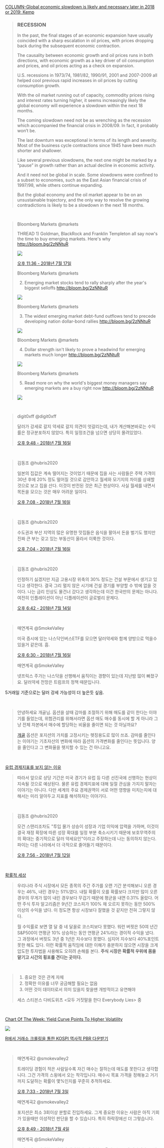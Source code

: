 

<br>



<br>



<br>



<br>



<br>



<br>



<br>



<br>



<br>



<br>



<br>



<br>

[COLUMN-Global economic slowdown is likely and necessary later in 2018 or 2019: Kemp](https://www.reuters.com/article/oil-prices-kemp/column-global-economic-slowdown-is-likely-and-necessary-later-in-2018-or-2019-kemp-idUSL8N1UD3K0)

> ### RECESSION
>
> In the past, the final stages of an economic expansion have usually coincided with a sharp escalation in oil prices, with prices dropping back during the subsequent economic contraction.
>
> The causality between economic growth and oil prices runs in both directions, with economic growth as a key driver of oil consumption and prices, and oil prices acting as a check on expansion.
>
> U.S. recessions in 1973/74, 1981/82, 1990/91, 2001 and 2007-2009 all helped cool previous rapid increases in oil prices by cutting consumption growth.
>
> With the oil market running out of capacity, commodity prices rising and interest rates turning higher, it seems increasingly likely the global economy will experience a slowdown within the next 18 months.
>
> The coming slowdown need not be as wrenching as the recession which accompanied the financial crisis in 2008/09. In fact, it probably won’t be.
>
> The last downturn was exceptional in terms of its length and severity. Most of the business cycle contractions since 1945 have been much shorter and shallower.
>
> Like several previous slowdowns, the next one might be marked by a “pause” in growth rather than an actual decline in economic activity.
>
> And it need not be global in scale. Some slowdowns were confined to a subset to economies, such as the East Asian financial crisis of 1997/98, while others continue expanding.
>
> But the global economy and the oil market appear to be on an unsustainable trajectory, and the only way to resolve the growing contradictions is likely to be a slowdown in the next 18 months.

<br>

> Bloomberg Markets @markets
>
> THREAD 1) Goldman, BlackRock and Franklin Templeton all say now's the time to buy emerging markets. Here's why http://bloom.bg/2zNNtuR 
>
> <img src="https://pbs.twimg.com/media/DiXcKiTU0AAFL7W.jpg">
>
> [오후 11:36 - 2018년 7월 17일](https://twitter.com/markets/status/1019470943091998721)
>
> Bloomberg Markets @markets
>
> 2) Emerging market stocks tend to rally sharply after the year's biggest selloffs http://bloom.bg/2zNNtuR 
>
> <img src="https://pbs.twimg.com/media/DiXcYEjU0AA1WsA.jpg">
>
> Bloomberg Markets @markets
>
> 3) The widest emerging market debt-fund outflows tend to precede developing nation dollar-bond rallies http://bloom.bg/2zNNtuR 
>
> <img src="https://pbs.twimg.com/media/DiXczxKVMAAZMRZ.jpg">
>
> Bloomberg Markets @markets
>
> 4) Dollar strength isn't likely to prove a headwind for emerging markets much longer
> http://bloom.bg/2zNNtuR 
>
> <img src="https://pbs.twimg.com/media/DiXdk8qUwAADMWD.jpg">
>
> Bloomberg Markets @markets
>
> 5) Read more on why the world's biggest money managers say emerging markets are a buy right now http://bloom.bg/2zNNtuR 
>
> <img src="https://pbs.twimg.com/media/DiXhafdU0AEjUvh.jpg">

<br>

> digit0xff @digit0xff
>
> 달러가 강세로 갈지 약세로 갈지 의견이 엇갈리는데, 내가 계산해본바로는 수익률은 정규분포하지 않았다. 특히 일정조건을 넘으면 상당히 몰려있었다.
>
> [오후 9:48 - 2018년 7월 16일](https://twitter.com/digit0xff/status/1019081283761131525)

<br>

> 김동조 @hubris2020
>
> 일본의 집값은 계속 떨어지는 것이었기 때문에 집을 사는 사람들은 주택 가격이 30년 후에 20% 정도 떨어질 것으로 감안하고 월세와 모기지의 차이를 상쇄할 것으로 보고 집을 산다. 이것이 반전된 것은 최근 현상이다. 사실 월세를 내면서 목돈을 모으는 것은 매우 어려운 일이다.
>
> [오후 7:08 - 2018년 7월 16일](https://twitter.com/hubris2020/status/1019041141440692225)

<br>

> 김동조 @hubris2020
>
> 수도권과 부산 지역의 많은 유명한 맛집들은 음식을 팔아서 돈을 벌기도 했지만 진짜 큰 부는 갖고 있는 부동산이 올라서 이룩한 것이다.
>
> [오후 7:04 - 2018년 7월 16일](https://twitter.com/hubris2020/status/1019040054646149120)

<br>

> 김동조 @hubris2020
>
> 인정하기 싫겠지만 지금 고용시장 위축의 30% 정도는 건설 부문에서 생기고 있다고 생각한다. 결국 그리 멀지 않은 시기에 건설 경기를 부양할 수 밖에 없을 것이다. 나는 금리 인상도 물건너 갔다고 생각하는데 이건 한국만의 문제는 아니다. 여전히 인플레이션이 아닌 디플레이션이 글로벌리 문제다.
>
> [오후 6:42 - 2018년 7월 14일](https://twitter.com/hubris2020/status/1018309830371467264)

<br>

> 매연계곡 @SmokeValley
>
> 미국 증시에 있는 나스닥인버스ETF를 모으면 달러약세와 함께 양방으로 먹을수 있을거 같은데. 흠.
>
> [오후 6:30 - 2018년 7월 16일](https://twitter.com/SmokeValley/status/1019031579581079553)
>
> 매연계곡 @SmokeValley
>
> 넷프릭스 주가는 나스닥을 선행해서 움직이는 경향이 있는데 지난밤 많이 빠졌구요. 달러약세 전망은 트럼프의 정책 때문입니다.

5거래일 기준으로는 달러 강세 가능성이 더 높은듯 싶음.

<br>

> 안녕하세요 개골님. 옵션을 살때 감마를 조절하기 위해 매도를 같이 한다는 이야기를 들었는데, 위험관리를 위해서라면 옵션 매도 매수를 동시에 할 게 아니라 그냥 전체 자본에서 매수에 할당하는 비율을 줄이면 되는 것 아닐까요?
>
> [개골](https://ask.fm/cfr0g/answers/148767419626)
> 옵션은 포지션의 가치를 고정시키는 헷징용도로 많이 쓰죠. 감마를 줄인다는 이야기는 기초자산의 변화에 따라 옵션의 가격변화를 줄인다는 뜻입니다. 양을 줄인다고 그 변화율을 헷지할 수 있는 건 아니고요.

<br>

[유럽 경제지표를 보지 않는 이유](http://view.asiae.co.kr/news/view.htm?idxno=2018071015463737582)

> 따라서 앞으로 상당 기간은 미국 경기가 유럽 등 다른 선진국에 선행하는 현상이 지속될 것으로 예상된다. 물론 유럽 경제지표에 대해 일절 관심을 가지지 말자는 이야기는 아니다. 다만 세계의 주요 경제권역이 서로 어떤 영향을 미치는지에 대해서는 미리 알아두고 지표를 해석하자는 이야기다.

<br>

> 김동조 @hubris2020
>
> 모건 스탠리조차도 "투입 물가 상승이 성장과 기업 이익에 압력을 가하며, 이것이 결국 재정 확장에 따른 성장 확대를 일정 부분 축소시키기 때문에 보호무역주의의 확대는 중기적으로 달러 약세요인"이라고 주장하는데 나는 동의하지 않는다. 파이는 다른 나라에서 더 극적으로 줄어들기 때문이다.
>
> [오후 7:56 - 2018년 7월 12일](https://twitter.com/hubris2020/status/1017603656152068096)

<br>

[확률적 세상](http://opinion.mk.co.kr/view.php?year=2018&no=437651)

> 우리나라 주식 시장에서 모든 종목의 주간 주가를 오랜 기간 분석해보니 오른 경우는 46%, 내린 경우는 51%였다. 내릴 확률이 오를 확률보다 크지만 많이 오른 경우의 무게가 많이 내린 경우보다 무겁기 때문에 평균을 내면 0.31% 올랐다. 어떤 주식 투자 알고리즘은 9년간 코스피가 100% 채 오르지 못하는 동안 500% 이상의 수익을 냈다. 이 정도면 항상 시장보다 잘했을 것 같지만 전혀 그렇지 않다. 
>
> 월 수익률로 보면 열 달 중 네 달꼴로 코스피보다 못했다. 워런 버핏은 50여 년간 S&P500이 연평균 10% 상승하는 동안 연평균 24%라는 경이적 수익을 냈다. 그 과정에서 버핏도 3년 중 1년은 지수보다 못했다. 심지어 지수보다 40%포인트 못한 해도 있다. 이런 확률적 움직임에 대한 이해가 충분하지 않으면 시장을 크게 압도한 투자법을 사용해도 오히려 손해를 본다. **주식 시장은 확률적 우위에 몸을 맡기고 시간의 횡포를 견디는 곳이다.** 

<br>

> 1. 중요한 것은 관계 자체
> 2. 정확한 이유를 너무 궁금해할 필요는 없음
> 3. 어떤 것이 데이터로서 의미 있을지 찾을땐 개방적이고 유연해야
>
> 세스 스티븐스 다비도위츠
> <모두 거짓말을 한다 Everybody Lies> 중

<br>

[Chart Of The Week: Yield Curve Points To Higher Volatility](https://seekingalpha.com/amp/article/4185333-chart-week-yield-curve-points-higher-volatility)

<img src="https://static2.seekingalpha.com/uploads/2018/7/3/47769140-15306416398301635_origin.png">

<br>

[R에서 거래소 크롤링을 통한 KOSPI 역사적 PBR 다운받기](http://henryquant.blogspot.com/2018/07/r-kospi-pbr.html)

<br>

> 매연계곡2 @smokevalley2
>
> 트레이딩 경험이 적은 사람일수록 자긴 매수는 잘하는데 매도를 못한다고 생각합니다. 그건 가격의 스윙에서 오는 착각입니다. 매수시 목표 가격을 정해놓고 거기까지 도달하는 확률이 몇%인지를 꾸준히 추적하세요.
>
> [오후 7:33 - 2018년 7월 3일](https://twitter.com/smokevalley2/status/1014336442229653505)
>
> 매연계곡2 @smokevalley2
>
> 포지션은 최소 3회이상 분할로 진입하세요. 그게 중요한 이유는 사람은 아직 기회가 있을때만 이성적인 판단을 할 수 있습니다. 특히 하락장에선 더 그렇습니다.
>
> [오후 8:49 - 2018년 7월 4일](https://twitter.com/smokevalley2/status/1014717793009201152)
>
> 매연계곡 @SmokeValley
>
> 주식시장을 거대한 풍선처럼 생각한다. 매일 볼록 올라오는 곳이 달라진다. 유심히 관찰하면 어디가 올라올지 예측할수 있다. 새로운 바람이 들어오면 전체가 부풀어 오르지만 숨은 언제까지 계속되지 않는다.
>
> [오후 5:47 - 2018년 7월 5일](https://twitter.com/SmokeValley/status/1015034571623055360)
>
> 매연계곡@SmokeValley
>
> 남들이 슈팅을 노리거나 손절을 치는 타이밍에 반대로 매매한다. 감정이 가장 증폭되는 순간이다. 가격은 감정을 대변한다. 그때 왜곡된다.
>
> [오후 6:49 - 2018년 7월 10일](https://twitter.com/SmokeValley/status/1016861974691340288)

<br>

> Alex @MacroOps
>
> World earnings momentum has likely peaked but is still strong.
>
> <img src="https://pbs.twimg.com/media/Dg59-zLU0AAJ385.jpg">
>
> [오후 7:28 - 2018년 6월 29일](https://twitter.com/MacroOps/status/1012885485335691264/)

<br>

> [조승연](https://www.facebook.com/kivoloid)
>
>  [2시간](https://www.facebook.com/photo.php?fbid=1995812867157583&set=a.106515976087291.11056.100001866683405&type=3&permPage=1) 
>
> \0. 그냥 나는 이런 식으로 생각했다 라는 기록을 남겨놓고 싶어서 쓰는 글.. 이겼고 돈 땄으니 이렇게 깐죽대며 쓸 수 있는거지 한국이 졌으면 안썼을듯 ㅋㅋ
>
> \1. 나는 어제 경기에 한국 승에 베팅했고(두 경기 이상을 베팅해야 해서 기상예보상 우천취소가 확실한 화요일 LG:KT를 베팅을 했고, 예상대로 취소되었다) 12배를 땄다. 내가 한국이 독일을 이길것이다 라고 확신해서 건 것은 아니고, 12배의 배당이 기대값 상으로 매우 좋다는 생각이 들어서 건 것이었다. 내가 추산한 한국의 승리확률은 15.8% 정도였고 주변에 16%정도 본다고 얘기하고 다녔었는데, 베팅하면 기대값으로는 무조건 두 배를 먹는 상황! 이하는 그 사고 과정이다.
>
> \2. 내가 한국 승리확률이 생각보다 높다고 생각했던건 전력과 관계 없이 상황때문이었는데, 일단 독일이 멕시코에 1패를 당하면서 경우의수 표를 그려야 하는 상황이었고, 멕:스 경과에 따라 독일이 무승부시 탈락하는 상황이 나오게 되면 수비가 헐거워져서 이길 수 있는 가능성이 있다고 봤기 때문이다. 그냥 그런 컨텍스트 없이 knockout stage였다면 15%만큼이 절대 안됐겠지만.
>
> \3. 독일 입장에서 경우의수 표를 그려보면 "무승부시 탈락하는 상황"은 대략 멕시코가 지는 상황인데(무승부시 50:50정도..), 일단 이 상황에 대한 추산을 위해 ELO 레이팅을 이용했다. 대회 이후의 레이팅은 변수가 많은데 월드컵이라 또 계수는 커서 예측에 쓰기엔 좀 부정확하다고 생각해서 대회 직전으로 따져봤는데, 대회 직전의 멕시코의 레이팅은 1850, 스웨덴은 1795였다. 다만 멕시코 입장에서는 무승부만 해도 진출이기 때문에 스웨덴에 비해 좀 헐거운 상황이라고 봤고, 55점 차이는 상쇄될 수 있을거라고 생각했다. 즉 독일이 쫄리는 상황이 만들어질 확률이 50%정도라고 본 것이다. (55점차면 57%기 때문에 사실 대충 계산하면 큰 차이는 아니다.)
>
> \4. 이번엔 독일:한국. 대회 직전 레이팅은 독일 2077, 한국 1714점이었다. (경기 직전의 레이팅은 2044/1677이고 결과적으로 차이가 크지 않다.) 저 레이팅으로 계산해 보면, ELO는 무승부를 가정하지 않으므로 363점 차이에서 한국의 승리확률은 10~12%. 생각보다 높지만 무승부를 배제한 확률이다. 무승부의 처리는 뒤에서..
>
> \5. 변수: 역대 전적을 생각해 보면 한국이 생각보다 독일에 상성상 강했었다. 스타일 이런건 모르니 패스하지만 상성이라는게 어쨌든 무슨 스포츠든 있다고 보고, 상성이 커버쳐 주는 레이팅이 얼마정도인가를 따져볼 필요가 있었다...라지만 너무 방대해지기 때문에 이 시점에 느낌 보정이 들어갔다. 내가 알고 있는 가장 극상성이 이탈리아>독일인데, 기록을 살펴보면 150점 이상 차이날 때도 중요할 때마다 이탈리아가 독일을 때려잡았었다. 그렇다는건 극상성이 200점 이상을 커버쳐준다는 얘기일까? 한국과 독일은 그 정도의 극상성은 아닐지도 모르니, 결국 그냥 홈어드밴티지 정도를 한국이 가져간다고 가정하고 레이팅 차이(363점)에서 100점을 깠다. 100점을 까고 한국 승리 확률을 계산해 보면 18.0%이다.
>
> \7. 계산을 하기 전에 재료가 하나 더 필요하다. 무승부 확률. 잠시 베이지안을 버리고 프리퀀티스트로 전직하여 레이팅 차에 따른 무승부 확률의 빈도수를 찾아봐서 계산할 수도 있겠지만 요 며칠 바빴고, 무엇보다 귀찮았다. 다행히 구글해 보니 레이팅 차에 따른 무승부확률 계산이 있었는데 263점 차이라고 하면 대충 25% 보는 것 같았다. (ELO 레이팅의 분모에 ^1.75를 해 주는 휴리스틱도 있고, 다른 자료들도 대충 일치한다.) 계산의 베이스가 될, 컨텍스트 없이 일반적인 상황에서의 무승부 확률을 보통 26%로 보는데, 전력차에 따라 크게 극적으로 달라지진 않는 것 같았다.
>
> \8. 자 이제 대망의 계산 시간이다. 무승부면 독일이 떨어지는 상황을 기준으로 케이스를 나눠 보자.
> 1) 상황이 메이드 되었을 때 - 무승부 확률이 0에 가깝게 낮아질거라고 생각했다. '그런 상황 되면 막 노이어가 공격나오고 그럴걸?'이라고 했는데 그것이 실제로 일어났습니다.. 여튼 무승부를 배제하고 한국의 승리확률 18.0%를 그대로 적용
> 2) 메이드 되지 않았을 때 - 무승부 확률을 한 25%정도로 잡고, 나머지 75%를 82:18로 나눠서 보면 13.5%.
> 상황이 메이드 될 확률을 50%로 잡았으므로 한국의 승리확률은 15.8%가 나온다.
>
> \9. 검토와 회고 시간. ELO를 베이스로 한 위의 계산에서, ELO 외의 요소나 내 주관과 휴리스틱을 국자로 떠서 넣은 부분은 다음과 같다:
> 1) 멕시코-스웨덴의 전력차를 컨텍스트로 상쇄시킨 것: 55점 까준건 전체 계산에서 미미해서 대세에 영향은 없어 보인다
> 2) 한국-독일의 상성 보정을 100점 까준 것: 제일 중요하고 결론이 바뀔 수도 있는 취약한 부분이라고 생각한다. 후속연구 필요!
> 3) 독일 탈락위기에서의 무승부 배제: 탈락 직전의 상황에서 무승부 확률이 낮아지는 현상은 538의 모델에서는 고려되지 않은 것으로 보인다. ([https://projects.fivethirtyeight.com/2018-world-cup-predictions/matches/](https://l.facebook.com/l.php?u=https%3A%2F%2Fprojects.fivethirtyeight.com%2F2018-world-cup-predictions%2Fmatches%2F&h=AT3pAShu1t6a_enPQcBi6blTpqRTvXs3z104keUsm4E9cCtmI4nxQ5Jdp2Od4T6Y7mboVn6LxBb7RzLVFfy2iS2uGXqnYHQvqMGIcZeVX_xY7LX-zhBiNooLnLvp6r9a85O1M2eRgJWu)) 근데 나는 이건 당연히 들어가야 하는 보정이라고 생각한다.
>
> \10. 아무튼 원금 빼면 55만원이 생겼다. 수익금은 회사 개발팀 워크샵에 기부하기로.. 근데 정리하면서도 느꼈지만 이런거 직업으로 하면서 베팅으로 돈벌면 뭐 인류 전체의 공익이 늘어나는 것도 아니고 진짜 재미 없을듯. 코딩하는게 역시 훨씬 재미있다!

<br>

> 개골님 주식짤짤이 하실 때 헷지거래로 수익을 자주 내시나요?
>
> [개골](https://ask.fm/cfr0g/answers/148512811498)
>
> 헷지라고 하긴 좀 애매하네요. 상관관계가 음으로 큰 녀석들을 동시에 들고 있거나, 인버스레버리지 ETF를 동시에 갖고 있다거나 하는 경우는 있긴 합니다만.

<br>

> Giulia Specchia @SpecchiG
>
> The differential between the US and global data #surprise indices has been a key driver underpinning the rally in the #USD. But US out-performance vis-a-vis the RoW has peaked, and it is now starting to moderate.
>
> <img src="https://pbs.twimg.com/media/DgmNnbtVQAAJCDW.jpg">
>
> [오후 11:26 - 2018년 6월 25일](https://twitter.com/SpecchiG/status/1011495941629620224)

<br>

[The Brexit Short: How Hedge Funds Used Private Polls to Make Millions](https://www.bloomberg.com/news/features/2018-06-25/brexit-big-short-how-pollsters-helped-hedge-funds-beat-the-crash)

<br>

> [-6-](https://leenotes1.blogspot.com/2018/06/180619.html) <br>
>
> 연준만 긴축을 시작할 수 있었던 상황을 반영한 달러 강세, 글로벌 성장 동조화에 따른 미국 외 지역의 긴축 동참을 반영한 달러 약세를 지나, 이제는 다시 연준만의 긴축을 배경으로 하는 달러 강세 국면. 각 국면의 길이와 폭이 점점 짧아지고 있어 지금의 상황이 아주 오래 지속되지는 않을 것으로 생각 중이다. 이 상황은 1) 미국 외 지역의 경기 개선세가 다시 뚜렷해지거나, 2) 연준이 dovish해져야 반전이 가능할텐데, 전자는 너무 요원해 보이고 결국 노릴 수 있는 것은 후자가 아닐지. 연준을 doivsh하게 만들 수 있는 것은 1) 지금보다 훨씬 요란한 risk-off, 2) 미국 지표의 부진. 즉, 지금은 오랜만에 다시 만나는 'Bad news is the good news'  상황.

<br>

> The Long View  ⚫️ @HayekAndKeynes
>
> Time for covered calls in EM
>
> Perhaps a tad late, but EM implied vols are pretty elevated. If you don’t see a quick rebound relief rally (I don’t) you can pick up 3-5% for 2m ATM covered calls. Good way to reduce delta and get paid some attractive carry if you like valuations.
>
> 
> [오전 8:25 - 2018년 6월 19일](https://twitter.com/HayekAndKeynes/status/1009094883322167296)

<br>

[순환 장세의 주도주를 잡아라](https://blog.naver.com/econophysics/221300087652)

> 이 책에서 메인 아이디어는 시장에서 거래되는 상품은 주가가 아니라 **"미래 명목이익 증가율"** 이라는 말이다. 명목 기업이익은 인플레와 생산량 증가에 더해 생산성 향상의 영향을 받는다. 단순히 명목이익이 과거대비 얼마나 높고 낮느냐보다도 **전먕의 변화율**이 중요하다. 작년에 1조를 버는 기업이 올해 1.5조를 벌 것으로 예상된다면, 애널리스트들이 전망하는 1.5조 명목이익이 시간이 지나면서 1.7조로 상향조정되느냐 1.2조로 하향조정되느냐가 주가를 좌우한다는 얘기다.
>
> 
>
> 실제 주가를 움직이는 힘은 이익의 절대치보다는 사람들의 기대와 전망이 중요하다. 애널리스트가 전망한 이익 컨센서스보다 높은 이익치를 발표하면 "어닝 서프라이즈"라고 해서 주가가 더 오르고 반대면 주가가 내리는 현상이 나타난다. 요즘 중앙은행의 통화정책도 사람들의 '기대'에 어떻게 영향을 미치는지가 중요한 것과 유사하다. 실제 금리를 올리고 내리는 거보다는 '말'로 어떤 기대감을 만들어 내느냐가 중요하다. 말로 통화정책을 펼치는 것이다.

<br>

[Iran, other dissenters complicate OPEC oil output boost: sources](https://www.reuters.com/article/us-oil-opec-dissent/iran-other-dissenters-complicate-opec-oil-output-boost-sources-idUSKBN1J9252)

<br>

> The Long View  ⚫️ @HayekAndKeynes
>
> 
>
> Signs that we’re late cycle 
>
> 
>
> -Mature Fed hiking cycle 
>
> -Commodity rally 
>
> -Tech/Financials leading
>
> -Flatter yield curve 
>
> -Tight labor market
>
> -Rising inflation 
>
> -Peaking PMI
>
> -Surging consumer/NFIB confidence 
>
> -Tight credit spreads/low VIX
>
> -High corporate leverage
>
> -Low vacancy
>
> 
>
>
> [오후 4:03 - 2018년 6월 12일](https://twitter.com/HayekAndKeynes/status/1006673494275448834)



<br>

[발칙한 경제: 2014년 이후 가계부채가 급증했던 이유는?](http://ppss.kr/archives/117548)

> 경기가 왜 나빠졌는가? 그 이유는 바로 수출 부진 때문이었습니다. 아래의 ‘그림’에 나타난 것처럼, 한국 수출은 2014년 봄을 고비로 길고 긴 마이너스 성장의 시련을 맞이했거든요.
>
> <img src="http://ppss.kr/wp-content/uploads/2017/06/4-3-540x495.png">
>
> 2014년 여름, 수출이 왜 갑작스럽게 줄어들었는가?
>
> 한국의 경쟁력 약화 요인도 있었지만, 가장 강력한 경쟁자인 중국과 일본도 수출이 감소한 것을 보면 한국 잘못만은 아니었습니다. **2014년 봄을 고비로 국제유가가 폭락하고, 이 과정에서 세계적인 디플레이션이 발생했던 것입니다.** 국제유가가 폭락했던 이유는 여러 가지가 있는데, **가장 직접적인 요인은 달러 강세에 따른 ‘非’ 달러 자산에 대한 선호 약화**를 들 수 있을 것입니다. 그리고 **장기적인 요인은 미국産 셰일오일 생산이 급증**한 것 때문이었을 것입니다.
>
> 이렇게 상품가격이 급락하면, 시장 참가자들은 추가적인 가격 하락에 대한 기대가 부각됩니다. 이 과정에서 디플레이션 기대가 부각되죠. 좀만 더 기다리면 더 싼 값에 제품을 살 수 있을 텐데, 이렇게 생각하는 사람들이 늘어날수록 기업들은 치명상을 입게 됩니다.
>
> 재고가 산을 만들고, 또 이 과정에서 기대가 실현됩니다. 망하게 생긴 기업들이 제품 가격을 인하하니, 결국 기다린 사람들이 득을 보게 될 테니까요. 그리고 2016년 2월까지 이 과정이 진행되었습니다. 국제유가가 20달러까지 폭락했고, 이 과정에서 미국의 셰일오일 생산 기업부터 한국의 조선업체까지 연쇄적인 경제위기가 찾아왔습니다.

<br>

[What are some efficient algorithms for options pricing?](https://www.quora.com/What-are-some-efficient-algorithms-for-options-pricing/answer/Joshua-Novak)

> There are 3 main classes of algorithms used to price options: Transform methods, Finite Difference Methods, and Monte Carlo.  
>
> <br>
>
> Among these 3, the Transform methods are the most efficient. A Transform method is an algorithm that prices the option by using a "transformed" function  that the computer can easily compute- such as a uniform or normal distribution.

<br>

>매연계곡2 @smokevalley2
>
>고점에서 못팔았다고 아쉬워하지 마세요. 그건 신도 모릅니다. 중요한 건 내가 가지고 있는 원칙이 얼마나 고점을 맞출 확률이 높은지입니다. 매도 패턴을 꾸준히 다듬으며 추적해서 확률을 높여나가세요.
>
>[오후 11:09 - 2018년 5월 29일](https://twitter.com/smokevalley2/status/1001707194063163394)

<br>

[아베노믹스가 확장 정책이라고? 일본은 결과적으로 긴축 정책 펴온 셈](http://weeklybiz.chosun.com/site/data/html_dir/2016/10/14/2016101401547.html)

> ―하지만 정부 부채를 늘려 재정정책을 확대하는 것은 달러와 같은 기축통화를 가진 국가에서나 가능한 일 아닌가. <br>
>
> "반드시 다른 나라 통화로 차입할 필요는 없다. 과거 미 달러화로 차입했던 국가들도 이제 상당수는 자국 통화로 채권을 발행할 수 있게 됐다. 최근 40년간 큰 규모의 경상 수지 적자를 기록했지만, 높은 경제성장률을 보인 나라가 어디인 줄 아는가. 바로 호주다. 호주는 미 달러화가 아닌 호주 달러화로 차입해왔지만, 아무 문제가 없었다. 기축통화의 국제적인 역할은 흥미로운 연구 주제지만, 실제로 국제 금융시장에서는 사람들이 생각하는 것보다 기축통화 여부가 중요하지 않다." <br>
>
> ―한국은 빠른 고령화 진행 때문에 부채 문제를 더 우려하고 있다. <br>
>
> "어떤 점에서는 고령화 자체가 확장적인 재정정책을 만들 수 있다. 내가 묻고 싶은 것은 '지금부터 15년 후의 인구구조 변화에 대비하기 위해 할 수 있는 일이 무엇이겠는가'다. 지금 시점에서 약간의 재정 흑자를 더 만드는 것은 별다른 차이를 만들지 못할 것이다. 지금 (재정 확대로) 튼튼한 경제를 만들면 미래에 생산량도 증가하고 인플레이션도 상승해 실질 이자율을 내릴 수 있다. 고령화 사회를 대비하는 데 훨씬 더 나은 정책이다." <br>
>
> ―한국의 수출 중심 경제 시스템은 어떻게 평가하나. <br>
>
> "한국은 서비스 분야가 극도로 비효율적이라는 문제가 있다. 내수에 더 중점을 두는 정책이 필요하다. 만약 국내 수요를 증가시키는 정책을 추구한다면, 시장은 이에 맞춰 변화할 것이다. 한국은 분명 GDP 대비 수출 비중이 높다. 그러나 이는 숫자가 주는 착시효과에 불과하다. 중간재를 고려해야 하기 때문이다. 중요한 것은 GDP 대비 수출의 부가 가치인데, 실제로 이것은 그렇게 크지 않다. 기본적으로 대부분 선진국에서는 부가 가치 기준으로 70% 이상 고용이 비교역(non-tradable) 부문에서 창출되고 있다. 한국은 이 부분이 성장해야 한다." <br>
>
> ―한국 경제 시스템은 주변국 정책에 잘 휘둘린다는 문제도 있다. 아베노믹스도 엔화 가치를 평가절하해 주변국에 피해를 주는 '근린 궁핍화' 정책이라는 비판이 있었는데, 이 정책의 최대 피해자가 한국이라는 말도 있다. <br>
>
> "난 아베노믹스가 근린 궁핍화 정책이라는 의견에는 동의하지 않는다. 수요 부진에 시달리는 상황에서 확장적 통화정책은 통화가치 하락이라는 효과가 있지만, 그것이 유일한 것은 아니다. 만약 모든 국가가 적극적인 통화정책을 추구한다면 세계경제에 대한 전체적인 효과는 오히려 긍정적일 것이다. 물론 환율을 변화시키기 위한 의도적인 정책은 문제가 된다. 5년 전 중국이 명시적으로 위안화가 평가절하된 상태를 지속하고자 했던 정책이 대표적이다." <br>

<br>

[When will the US Fed stop tightening?](https://www.ft.com/content/5b1ee17a-6003-11e8-9334-2218e7146b04)

> If the term premium on short rates remains at zero, its current level, then the latest version of the Fed’s dots would be roughly validated in the bond market. In that case, the curve would flatten at about 3 per cent by 2020.
>
> However, things can change. As the fiscal stimulus takes effect, and GDP growth stays above trend, I would not be surprised to see the FOMC raising its estimate of r*, and also pushing the policy rate into contractionary territory.
>
> In that case, the curve might invert around 2020, with policy rates closer to 4 per cent and long bond yields around 3.5 per cent. On these assumptions, the bear market in US bonds would eventually have further to go, though probably not in the near future.
>

<br>

> Johnny Bo Jakobsen @jbjakobsen
>
> USD neither strong nor weak. 
>
> $USD in line with long-term fair value on a PPP basis.
>
> <img src="https://pbs.twimg.com/media/Dd4uk8_UwAAUoB1.png">
>
> [오전 6:54 - 2018년 5월 23일](https://twitter.com/jbjakobsen/status/999287388802347009/)
>

<br>

[COLUMN-Hedge funds exit crude oil but stay bullish on fuels: Kemp](https://www.reuters.com/article/oil-prices-kemp/column-hedge-funds-exit-crude-oil-but-stay-bullish-on-fuels-kemp-idUSL5N1SS2MQ)

> Focusing on what people do rather than what they say is one of the most important lessons for any good analyst (actions always speak louder than words).
>
> Hedge funds and other money managers cut their net long position in the six most important petroleum futures and options contracts by 16 million barrels in the week to May 15 (tmsnrt.rs/2Li5RO7).

<br>

[come to one's senses](https://www.merriam-webster.com/dictionary/come%20to%20one's%20senses)

<br>

[모델은 불황을 예측할 수 있나](https://www.thebalance.com/inverted-yield-curve-3305856)

<br>

[How an Inverted Yield Curve Predicts a Recession](https://www.thebalance.com/inverted-yield-curve-3305856)

<br>

[The Yield Curve as a Leading Indicator](https://www.newyorkfed.org/research/capital_markets/ycfaq.html#Q1)

<br>

[테마주를 고르는 Tip](https://twitter.com/smokevalley2/status/996604707509387264)

> 매연계곡2 @smokevalley2
>
> 테마주를 고르는 Tip입니다. 테마가 형성되면 1)그중 실적이 좋은 걸 추리고 2)기관의 매수 여부를 보고 3)조정이 올 때 가장 강하게 버티는 걸 확인한 후 들어갑니다.
>
> 오후 9:14 - 2018년 5월 15일

<br>

[COLUMN-Rising oil prices boost U.S. economy: Kemp](https://af.reuters.com/article/commoditiesNews/idAFL5N1SM6YS)

> In the short term, rising oil prices have provided a significant boost to the economic expansion as the positive impact on investment has outweighed the negative impact on consumer spending.
>
> But that positive scenario may not last if oil prices continue to rise over the next two years.

<br>

[18/05/13](https://leenotes1.blogspot.kr/2018/05/180513.html)

> -3-
> 가격, 수급, 재료로 매매의 세 요소를 구분지었을 때, 중요도의 순서는 가격, 수급, 재료. 가격만 보거나 가격과 수급만 보며 트레이딩을 하는 사람은 있어도, 펀더멘털만 보며 트레이딩을 하는 사람은 없다.
>
> 수급과 재료에 대한 단서가 없을 땐 가격만 보고 접근한다. 가격과 수급에 대한 뷰 없이 재료만 보고 매매하지 않는다. 가격과 수급이 매력적이면 재료가 없어도 해본다. 가격 없이 재료와 수급만으로는 하지 않는다. 가격과 수급이 상충되면 가격을 따르거나 또는 관망한다. 셋이 다 갖춰지는 기회는 최대한으로 활용한다. 작년부터 만들고 수정하는 것을 반복 중인 원칙들.

<br>

[중소기업현황정보시스템](http://sminfo.mss.go.kr/)

<br>

[전자공시시스템](http://dart.fss.or.kr/)

<br>

[SARA EISEN SPEAKS TO FORMER FEDERAL RESERVE VICE CHAIRMAN STANLEY FISCHER & FORMER FEDERAL RESERVE BANK OF DALLAS PRESIDENT & CEO RICHARD FISHER](https://www.cnbc.com/2018/05/01/sara-eisen-speaks-to-former-federal-reserve-vice-chairman-stanley-fischer-former-federal-reserve-bank-of-dallas-president-ceo-richard-fisher.html)

<br>

[The Fed has 'time to wait' while hiking rates, former vice chair Fischer says](https://www.cnbc.com/2018/05/09/the-fed-has-time-to-wait-while-hiking-rates-former-vice-chair-fischer-says.html)

<br>

[내가 가진 원칙이 현재 시장에 잘 맞는지](https://twitter.com/smokevalley2/status/993702116236574721)

> 매연계곡2 @smokevalley2
>
> 좋은 운이 아니라 좋은 원칙을 가진 사람만이 꾸준한 수익률을 낼 수 있습니다. 단기 성과에 연연하기보다 내가 가진 원칙이 현재 시장에 잘 맞는지 추적하는 관점을 가지세요.
>
> 오후 9:00 - 2018년 5월 7일

나는 **자신의 모형을 계속 튜닝하라는 것**으로 이해 

<br>

[US Yield curve flattens after muted #inflation data. ](https://twitter.com/Schuldensuehner/status/994696906579333120)

<br>

> Holger Zschaepitz @Schuldensuehner
>
> US Yield curve flattens after muted #inflation data. US 2s10s yield spread at 0.43%, near decade low. 
>
> <img src="https://pbs.twimg.com/media/Dc3fjtmX4AE7NW9.jpg">
>
> https://www.reuters.com/article/usa-bonds/treasuries-long-dated-yields-fall-curve-flattens-after-muted-inflation-data-idUSL1N1SH1UM
>
> 오후 2:53 - 2018년 5월 10일

<br>

[US oil producers battle to meet Iran shortfall](https://www.ft.com/content/fac73006-53c9-11e8-b3ee-41e0209208ec)

<br>

[달러와 물가 dollar and cpi 20180508](http://runmoneyrun.blogspot.kr/2018/05/dollar-and-cpi-20180508.html)

> 그러나 미국경제와 관련해서 관심을 둘 곳은 금리가 아니고 물가이다.
> 물가를 보고 있으면 연준의 발언같은 것은 크게 신경 쓸 필요가 없다.
> 미국물가는 오르고 있고, 당분간 오를 것이다.

<br>

[미 금리 인상 6월 유력. 이머징 통화 가치 급락.](http://www.yonhapnews.co.kr/bulletin/2018/05/05/0200000000AKR20180505054500009.HTML)

<br>

[터키 리라, 사상 최저치 추락 지속…"두자릿수 인플레"](http://news1.kr/articles/?3308445)

<br>

[통화가치 추락 아르헨, 또 기준금리 전격 인상…33.25%](http://news1.kr/articles/?3308439&3308439)

<br>

[U.S. crude oil production efficiency continues to improve](https://www.eia.gov/todayinenergy/detail.php?id=36012)

<br>

[Oil at $75: five factors driving the price](https://www.ft.com/content/112d1342-488f-11e8-8ee8-cae73aab7ccb)

<br>

[Dollar marches higher as markets wait for Fed](https://www.ft.com/content/b2947bd2-4ce3-11e8-97e4-13afc22d86d4)

<br>